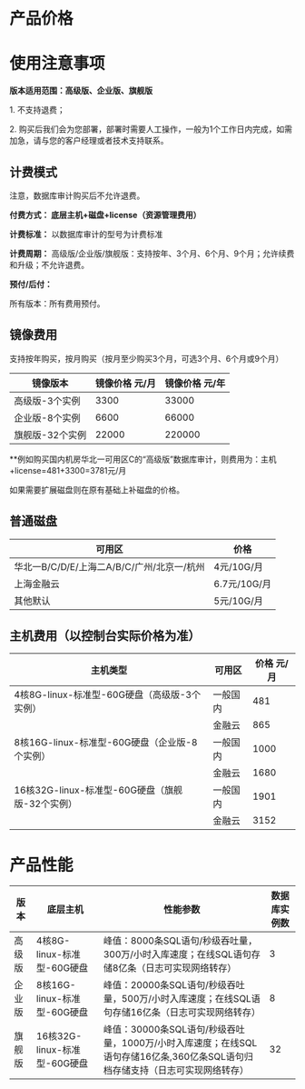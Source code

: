 


# 产品价格



# 使用注意事项

**版本适用范围：高级版、企业版、旗舰版**

1\. 不支持退费；

2\. 购买后我们会为您部署，部署时需要人工操作，一般为1个工作日内完成，如需加急，请与您的客户经理或者技术支持联系。


## 计费模式

<wrap em>注意，数据库审计购买后不允许退费。</wrap>

**付费方式： 底层主机+磁盘+license（资源管理费用）**

**计费标准：** 以数据库审计的型号为计费标准

**计费周期：** 高级版/企业版/旗舰版：支持按年、3个月、6个月、9个月；允许续费和升级；不允许退费。

**预付/后付：**

所有版本：所有费用预付。


## 镜像费用

支持按年购买，按月购买（按月至少购买3个月，可选3个月、6个月或9个月）

| 镜像版本        | 镜像价格 元/月  |镜像价格 元/年  |  
| ------          | --------- |--------- |
| 高级版-3个实例   | 3300      |33000   |
| 企业版-8个实例   | 6600      |66000   | 
| 旗舰版-32个实例  | 22000     |220000   |

**例如购买国内机房华北一可用区C的“高级版”数据库审计，则费用为：主机+license=481+3300=3781元/月

如果需要扩展磁盘则在原有基础上补磁盘的价格。

## 普通磁盘

| 可用区        | 价格          |
| ------------- | ------------- |
| 华北一B/C/D/E/上海二A/B/C/广州/北京一/杭州 | 4元/10G/月    |
| 上海金融云   | 6.7元/10G/月 |
| 其他默认     | 5元/10G/月 |

## 主机费用（以控制台实际价格为准）
|  主机类型                          | 可用区                | 价格  元/月          |
| -------------                     | ------------------- |------------- |
| 4核8G-linux-标准型-60G硬盘（高级版-3个实例）|  一般国内  |481|
|                                           |   金融云   |865|
| 8核16G-linux-标准型-60G硬盘（企业版-8个实例）|  一般国内 |1000|
|                                            |   金融云   |1680|
|16核32G-linux-标准型-60G硬盘（旗舰版-32个实例）|  一般国内 |1901|
|                                           |   金融云   |3152|



# 产品性能

| 版本      | 底层主机            | 性能参数                                                     | 数据库实例数 |
| --------- | ---------------------------- | ------------------------------------------------------------ | ------------ |
| 高级版  | 4核8G-linux-标准型-60G硬盘   | 峰值：8000条SQL语句/秒级吞吐量，300万/小时入库速度；在线SQL语句存储8亿条（日志可实现网络转存） | 3   |
| 企业版  | 8核16G-linux-标准型-60G硬盘  | 峰值：20000条SQL语句/秒级吞吐量，500万/小时入库速度；在线SQL语句存储16亿条（日志可实现网络转存） | 8  |
| 旗舰版 | 16核32G-linux-标准型-60G硬盘 | 峰值：30000条SQL语句/秒级吞吐量，1000万/小时入库速度；在线SQL语句存储16亿条,360亿条SQL语句归档存储支持（日志可实现网络转存） | 32           |

